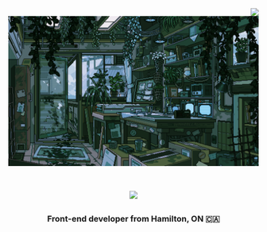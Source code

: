 <img align="right" src="https://visitor-badge.laobi.icu/badge?page_id=UnionPAC.UnionPAC" />
<img align='center' src="https://github.com/UnionPAC/UnionPAC/blob/main/jungle-lab.gif" alt="A jungle science lab, where plants thrive both on the ground and on the walls" />

<h1 align="center">
    <img src="https://readme-typing-svg.herokuapp.com/?font=Righteous&size=35&center=true&vCenter=true&width=500&height=70&duration=4000&lines=Hey!+👋;+I'm+Geoff+Jamieson!;" />
</h1>

<h3 align="center">Front-end developer from Hamilton, ON 🇨🇦</h3>


